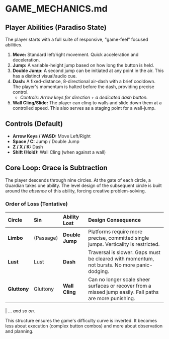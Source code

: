 # GAME_MECHANICS.md

## Player Abilities (Paradiso State)

The player starts with a full suite of responsive, "game-feel" focused abilities.

1.  **Move:** Standard left/right movement. Quick acceleration and deceleration.
2.  **Jump:** A variable-height jump based on how long the button is held.
3.  **Double Jump:** A second jump can be initiated at any point in the air. This has a distinct visual/audio cue.
4.  **Dash:** A fixed-distance, 8-directional air-dash with a brief cooldown. The player's momentum is halted before the dash, providing precise control.
    - _Controls: Arrow keys for direction + a dedicated dash button._
5.  **Wall Cling/Slide:** The player can cling to walls and slide down them at a controlled speed. This also serves as a staging point for a wall-jump.

## Controls (Default)

- **Arrow Keys / WASD:** Move Left/Right
- **Space / C:** Jump / Double Jump
- **Z / X / K:** Dash
- **Shift (Hold):** Wall Cling (when against a wall)

## Core Loop: Grace is Subtraction

The player descends through nine circles. At the gate of each circle, a Guardian takes one ability. The level design of the subsequent circle is built around the _absence_ of this ability, forcing creative problem-solving.

### Order of Loss (Tentative)

| Circle       | Sin       | Ability Lost    | Design Consequence                                                                                      |
| :----------- | :-------- | :-------------- | :------------------------------------------------------------------------------------------------------ |
| **Limbo**    | (Passage) | **Double Jump** | Platforms require more precise, committed single jumps. Verticality is restricted.                      |
| **Lust**     | Lust      | **Dash**        | Traversal is slower. Gaps must be cleared with momentum, not bursts. No more panic-dodging.             |
| **Gluttony** | Gluttony  | **Wall Cling**  | Can no longer scale sheer surfaces or recover from a missed jump easily. Fall paths are more punishing. |

| ... _and so on._

This structure ensures the game's difficulty curve is inverted. It becomes less about execution (complex button combos) and more about observation and planning.
